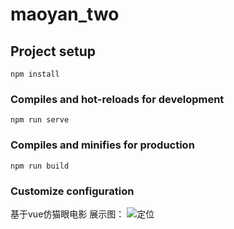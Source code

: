 # maoyan_two
## Project setup
```
npm install
```

### Compiles and hot-reloads for development
```
npm run serve
```

### Compiles and minifies for production
```
npm run build
```

### Customize configuration
基于vue仿猫眼电影
展示图：
![定位](https://github.com/lemon-xi/picture/blob/master/maoyan/city.png)

